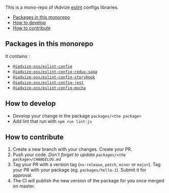 This is a mono-repo of iAdvize [eslint](http://eslint.org) configs libraries.

- [Packages in this monorepo](#packages-in-this-monorepo)
- [How to develop](#how-to-develop)
- [How to contribute](#how-to-contribute)

## Packages in this monorepo

It contains :

- [`@iadvize-oss/eslint-config`](packages/eslint-config)
- [`@iadvize-oss/eslint-config-redux-saga`](packages/eslint-config-redux-saga)
- [`@iadvize-oss/eslint-config-storybook`](packages/eslint-config-storybook)
- [`@iadvize-oss/eslint-config-jest`](packages/eslint-config-jest)
- [`@iadvize-oss/eslint-config-mocha`](packages/eslint-config-mocha)

## How to develop 

- Develop your change in the package `packages/<the package>`
- Add lint that run with `npm run lint:js`

## How to contribute

1. Create a new branch with your changes. Create your PR.
2. Push your code. *Don't forget to update `packages/<the package>/CHANGELOG.md`*
3. Tag your PR with a version tag (`no-release`, `patch`, `minor` or `major`).
   Tag your PR with your package (eg. `packages/hello-1`). Submit it for approval.
4. The CI will publish the new version of the package for you once merged on master. 

